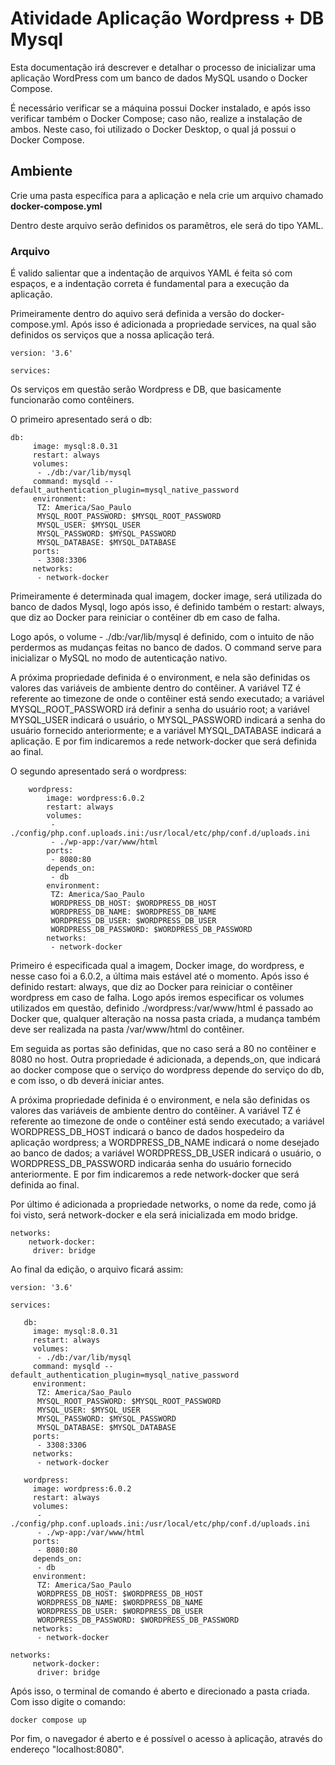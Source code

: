 # Atividade Aplicação Wordpress + DB Mysql
Esta documentação irá descrever e detalhar o processo de inicializar uma aplicação WordPress com um banco de dados MySQL usando o Docker Compose.

É necessário verificar se a máquina possui Docker instalado, e após isso verificar também o Docker Compose; caso não, realize a instalação de ambos. Neste caso, foi utilizado o Docker Desktop, o qual já possui o Docker Compose.

## Ambiente
Crie uma pasta específica para a aplicação e nela crie um arquivo chamado **docker-compose.yml**

Dentro deste arquivo serão definidos os paramêtros, ele será do tipo YAML.

### Arquivo
 É valido salientar que a indentação de arquivos YAML é feita só com espaços, e a indentação correta é fundamental para a execução da aplicação.

 Primeiramente dentro do aquivo será definida a versão do docker-compose.yml.
 Após isso é adicionada a propriedade services, na qual são definidos os serviços que a nossa aplicação terá.
~~~
version: '3.6'

services:
~~~

 Os serviços em questão serão Wordpress e DB, que basicamente funcionarão como contêiners.

 O primeiro apresentado será o db:
~~~
db:
     image: mysql:8.0.31
     restart: always
     volumes:
      - ./db:/var/lib/mysql   
     command: mysqld --default_authentication_plugin=mysql_native_password
     environment:
      TZ: America/Sao_Paulo
      MYSQL_ROOT_PASSWORD: $MYSQL_ROOT_PASSWORD 
      MYSQL_USER: $MYSQL_USER
      MYSQL_PASSWORD: $MYSQL_PASSWORD
      MYSQL_DATABASE: $MYSQL_DATABASE
     ports:
      - 3308:3306
     networks:
      - network-docker
~~~
Primeiramente é determinada qual imagem, docker image, será utilizada do banco de dados Mysql, logo após isso, é definido também o restart: always, que diz ao Docker para reiniciar o contêiner db em caso de falha.

Logo após, o volume - ./db:/var/lib/mysql  é definido, com o intuito de não perdermos as mudanças feitas no banco de dados. O command serve para inicializar o MySQL no modo de autenticação nativo.

A próxima propriedade definida é o environment, e nela são definidas os valores das variáveis de ambiente dentro do contêiner. A variável TZ é referente ao timezone de onde o contêiner está sendo executado;  a variável MYSQL_ROOT_PASSWORD irá definir a senha do usuário root; a variável MYSQL_USER indicará o usuário, o MYSQL_PASSWORD indicará a senha do usuário fornecido anteriormente; e a variável MYSQL_DATABASE indicará a aplicação. E por fim indicaremos a rede network-docker que será definida ao final.

O segundo apresentado será o wordpress:

~~~
    wordpress:
        image: wordpress:6.0.2
        restart: always
        volumes:
         - ./config/php.conf.uploads.ini:/usr/local/etc/php/conf.d/uploads.ini
         - ./wp-app:/var/www/html
        ports:
         - 8080:80
        depends_on:
         - db
        environment:
         TZ: America/Sao_Paulo
         WORDPRESS_DB_HOST: $WORDPRESS_DB_HOST
         WORDPRESS_DB_NAME: $WORDPRESS_DB_NAME
         WORDPRESS_DB_USER: $WORDPRESS_DB_USER
         WORDPRESS_DB_PASSWORD: $WORDPRESS_DB_PASSWORD
        networks:
         - network-docker
~~~
Primeiro é especificada qual a imagem, Docker image, do wordpress, e nesse caso foi a 6.0.2, a última mais estável até o momento. Após isso é definido restart: always, que diz ao Docker para reiniciar o contêiner wordpress em caso de falha. 
Logo após iremos especificar os volumes utilizados em questão, definido ./wordpress:/var/www/html é passado ao Docker que, qualquer alteração na nossa pasta criada, a mudança também deve ser realizada na pasta /var/www/html do contêiner.

Em seguida as portas são definidas, que no caso será a 80 no contêiner e 8080 no host. Outra propriedade é adicionada, a depends_on, que indicará ao docker compose que o serviço do wordpress depende do serviço do db, e com isso, o db deverá iniciar antes.

A próxima propriedade definida é o environment, e nela são definidas os valores das variáveis de ambiente dentro do contêiner. A variável TZ é referente ao timezone de onde o contêiner está sendo executado; a variável WORDPRESS_DB_HOST indicará o banco de dados hospedeiro da aplicação wordpress; a WORDPRESS_DB_NAME indicará o nome desejado ao banco de dados; a variável
WORDPRESS_DB_USER indicará o usuário, o WORDPRESS_DB_PASSWORD indicaráa senha do usuário fornecido anteriormente. 
E por fim indicaremos a rede network-docker que será definida ao final.

Por último é adicionada a propriedade networks, o nome da rede, como já foi visto, será network-docker e ela será inicializada em modo bridge.
 ~~~
 networks:
     network-docker:
      driver: bridge   
 ~~~

Ao final da edição, o arquivo ficará assim:

~~~
version: '3.6'

services: 

   db:
     image: mysql:8.0.31
     restart: always
     volumes:
      - ./db:/var/lib/mysql   
     command: mysqld --default_authentication_plugin=mysql_native_password
     environment:
      TZ: America/Sao_Paulo
      MYSQL_ROOT_PASSWORD: $MYSQL_ROOT_PASSWORD 
      MYSQL_USER: $MYSQL_USER
      MYSQL_PASSWORD: $MYSQL_PASSWORD
      MYSQL_DATABASE: $MYSQL_DATABASE
     ports:
      - 3308:3306
     networks:
      - network-docker

   wordpress:
     image: wordpress:6.0.2
     restart: always
     volumes:
      - ./config/php.conf.uploads.ini:/usr/local/etc/php/conf.d/uploads.ini
      - ./wp-app:/var/www/html
     ports:
      - 8080:80
     depends_on:
      - db
     environment:
      TZ: America/Sao_Paulo
      WORDPRESS_DB_HOST: $WORDPRESS_DB_HOST
      WORDPRESS_DB_NAME: $WORDPRESS_DB_NAME
      WORDPRESS_DB_USER: $WORDPRESS_DB_USER
      WORDPRESS_DB_PASSWORD: $WORDPRESS_DB_PASSWORD
     networks:
      - network-docker
   
networks:
     network-docker:
      driver: bridge    
~~~

Após isso, o terminal de comando é aberto e direcionado a pasta criada. Com isso digite o comando:
~~~
docker compose up
~~~
Por fim, o navegador é aberto e é possível o acesso à aplicação, através do endereço "localhost:8080".
